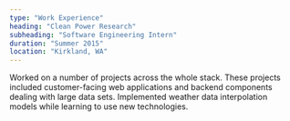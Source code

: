 ```yaml
---
type: "Work Experience"
heading: "Clean Power Research"
subheading: "Software Engineering Intern"
duration: "Summer 2015"
location: "Kirkland, WA"
---
```


Worked on a number of projects across the whole stack. These projects included customer-facing web applications and backend components dealing with large data sets. Implemented weather data interpolation models while learning to use new technologies.

